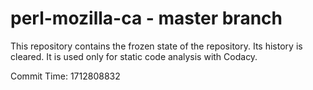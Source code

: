 # perl-mozilla-ca - master branch

This repository contains the frozen state of the repository.
Its history is cleared. It is used only for static code
analysis with Codacy.

Commit Time: 1712808832